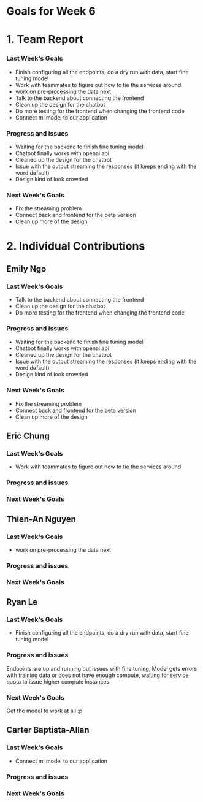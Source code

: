 # Goals for Week 6

# 1. Team Report
<status update for TA here>

<agenda for team meeting here>

### Last Week's Goals
- Finish configuring all the endpoints, do a dry run with data, start fine tuning model
- Work with teammates to figure out how to tie the services around
- work on pre-processing the data next
- Talk to the backend about connecting the frontend
- Clean up the design for the chatbot
- Do more testing for the frontend when changing the frontend code
- Connect ml model to our application
### Progress and issues
- Waiting for the backend to finish fine tuning model
- Chatbot finally works with openai api
- Cleaned up the design for the chatbot
- Issue with the output streaming the responses (it keeps ending with the word default)
- Design kind of look crowded

### Next Week's Goals
- Fix the streaming problem
- Connect back and frontend for the beta version
- Clean up more of the design 

# 2. Individual Contributions
## Emily Ngo
### Last Week's Goals
- Talk to the backend about connecting the frontend
- Clean up the design for the chatbot
- Do more testing for the frontend when changing the frontend code
### Progress and issues
- Waiting for the backend to finish fine tuning model
- Chatbot finally works with openai api
- Cleaned up the design for the chatbot
- Issue with the output streaming the responses (it keeps ending with the word default)
- Design kind of look crowded
### Next Week's Goals
- Fix the streaming problem
- Connect back and frontend for the beta version
- Clean up more of the design 

## Eric Chung
### Last Week's Goals
- Work with teammates to figure out how to tie the services around
### Progress and issues

### Next Week's Goals


## Thien-An Nguyen
### Last Week's Goals
- work on pre-processing the data next
### Progress and issues

### Next Week's Goals


## Ryan Le
### Last Week's Goals
- Finish configuring all the endpoints, do a dry run with data, start fine tuning model
### Progress and issues
Endpoints are up and running but issues with fine tuning, Model gets errors with training data or does not have enough compute, waiting for service quota to issue higher compute instances
### Next Week's Goals
Get the model to work at all :p



## Carter Baptista-Allan
### Last Week's Goals
- Connect ml model to our application
### Progress and issues

### Next Week's Goals
